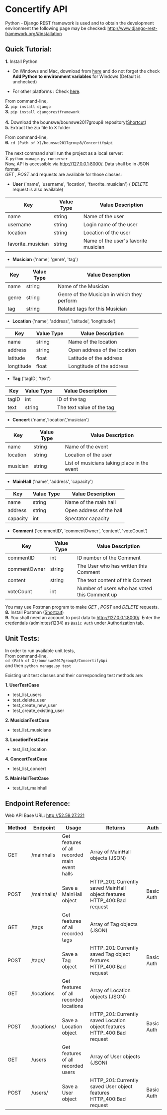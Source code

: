 # Concertify API

Python - Django REST framework is used and to obtain the development environment the following page may be checked: http://www.django-rest-framework.org/#installation

## **Quick Tutorial:**  
**1.** Install Python
 - On Windows and Mac, download from [here](https://www.python.org/downloads) and do not forget the check **Add Python to environment variables** for Windows (Default is unchecked)
 
 - For other platforms : Check [here](https://docs.python.org/3/using/unix.html).


From command-line,  
**2.** `pip install django`  
**3.** `pip install djangorestframework`  
<br/>
**4.** Download the bounswe/bounswe2017group8 repository([Shortcut](https://github.com/bounswe/bounswe2017group8/archive/master.zip))  
**5.** Extract the zip file to X folder

From command-line,  
**6.** `cd (Path of X)/bounswe2017group8/ConcertifyApi`  
<br/>
 The next command shall run the project as a local server:  
**7.** `python manage.py runserver`  
Now, API is accessible via http://127.0.0.1:8000/. Data shall be in JSON format.  
_GET_ , _POST_ and  requests are available for those classes:
* **User** ('name', 'username', 'location', 'favorite_musician') ( _DELETE_ request is also available)

| Key               | Value Type | Value Description                    |
| ----------------- | ---------- | ------------------------------------ |
| name              | string     | Name of the user                     |
| username          | string     | Login name of the user               |
| location          | string     | Location of the user                 |
| favorite_musician | string     | Name of the user's favorite musician |

* **Musician** ('name', 'genre', 'tag')

| Key        | Value Type | Value Description                           |
| ---------- | ---------- | ------------------------------------------- |
| name       | string     | Name of the Musician                        |
| genre      | string     | Genre of the Musician in which they perform |
| tag        | string     | Related tags for this Musician              |

* **Location** ('name', 'address', 'latitude', 'longtitude')

| Key        | Value Type | Value Description            |
| ---------- | ---------- | ---------------------------- |
| name       | string     | Name of the location         |
| address    | string     | Open address of the location |
| latitude   | float      | Latitude of the address      |
| longtitude | float      | Longtitude of the address    |

* **Tag** ('tagID', 'text')

| Key      | Value Type | Value Description         |
| -------- | ---------- | ------------------------- |
| tagID    | int        | ID of the tag             |
| text     | string     | The text value of the tag |

* **Concert** ('name','location','musician')

| Key        | Value Type | Value Description                           |
| ---------- | ---------- | ------------------------------------------- |
| name       | string     | Name of the event                           |
| location   | string     | Location of the user                        |
| musician   | string     | List of musicians taking place in the event |

* **MainHall** ('name', 'address', 'capacity')

| Key      | Value Type | Value Description        |
| -------- |----------- | ------------------------ |
| name     | string     | Name of the main hall    |
| address  | string     | Open address of the hall |
| capacity | int        | Spectator capacity       |

* **Comment** ('commentID', 'commentOwner', 'content', 'voteCount')

| Key         | Value Type | Value Description                             |
| ----------- | ---------- | --------------------------------------------- |
| commentID   | int        | ID number of the Comment                      |
| commentOwner| string     | The User who has written this Comment         |
| content     | string     | The text content of this Content              |
| voteCount   | int        | Number of users who has voted this Comment up |


You may use Postman program to make _GET_ , _POST_ and _DELETE_ requests.  
**8.** Install Postman ([Shortcut](https://www.getpostman.com/))  
**9.** You shall need an account to post data to http://127.0.0.1:8000/. Enter the credentials (admin:test1234) as `Basic Auth` under Authorization tab.

## **Unit Tests:**  
In order to run available unit tests,  
From command-line,  
`cd (Path of X)/bounswe2017group8/ConcertifyApi`  
and then `python manage.py test`  

Existing unit test classes and their corresponding test methods are:  
  
**1. UserTestCase**
* test_list_users
* test_delete_user
* test_create_new_user
* test_create_existing_user

**2. MusicianTestCase**
* test_list_musicians

**3. LocationTestCase**
* test_list_location

**4. ConcertTestCase**
* test_list_concert

**5. MainHallTestCase**
* test_list_mainhall

## **Endpoint Reference:**

Web API Base URL: http://52.59.27.221

|Method|Endpoint|Usage|Returns|Auth|
|------|--------|-----|-------|----|
|GET|/mainhalls|Get features of all recorded main event halls|Array of MainHall objects (JSON)| |
|POST|/mainhalls/|Save a MainHall object|HTTP_201:Currently saved MainHall object features  HTTP_400:Bad request|Basic Auth|
|GET|/tags|Get features of all recorded tags|Array of Tag objects (JSON)| |
|POST|/tags/|Save a Tag object|HTTP_201:Currently saved Tag object features  HTTP_400:Bad request|Basic Auth|
|GET|/locations|Get features of all recorded locations|Array of Location objects (JSON)| |
|POST|/locations/|Save a Location object|HTTP_201:Currently saved Location object features  HTTP_400:Bad request|Basic Auth|
|GET|/users|Get features of all recorded users|Array of User objects (JSON)| |
|POST|/users/|Save a User object|HTTP_201:Currently saved User object features  HTTP_400:Bad request|Basic Auth|
